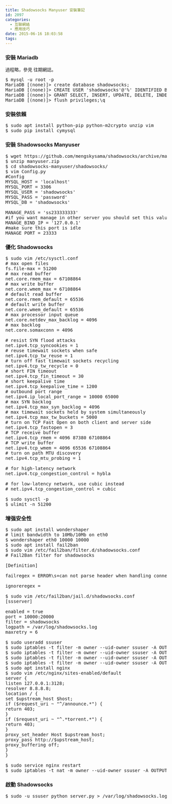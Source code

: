 ```yaml
---
title: Shadowsocks Manyuser 安裝筆記
id: 2097
categories:
  - 互聯網絡
  - 應用技巧
date: 2015-06-16 18:03:58
tags:
---
```


### 安裝 Mariadb

過程略，參見 往期網誌。

<pre class="lang:sh decode:true">$ mysql -u root -p
MariaDB [(none)]&gt; create database shadowsocks;
MariaDB [(none)]&gt; CREATE USER 'shadowsocks'@'%' IDENTIFIED BY 'password';
MariaDB [(none)]&gt; GRANT SELECT, INSERT, UPDATE, DELETE, INDEX ON shadowsocks.* TO 'shadowsocks'@'%';
MariaDB [(none)]&gt; flush privileges;\q</pre>

<!--more-->

### 安裝依賴

<pre class="lang:sh decode:true">$ sudo apt install python-pip python-m2crypto unzip vim
$ sudo pip install cymysql
</pre>

### 安裝 Shadowsocks Manyuser

<pre class="lang:sh decode:true ">$ wget https://github.com/mengskysama/shadowsocks/archive/manyuser.zip
$ unzip manyuser.zip
$ cd shadowsocks-manyuser/shadowsocks/
$ vim Config.py
#Config
MYSQL_HOST = 'localhost'
MYSQL_PORT = 3306
MYSQL_USER = 'shadowsocks'
MYSQL_PASS = 'password'
MYSQL_DB = 'shadowsocks'

MANAGE_PASS = 'ss233333333'
#if you want manage in other server you should set this value to global ip
MANAGE_BIND_IP = '127.0.0.1'
#make sure this port is idle
MANAGE_PORT = 23333
</pre>

### 優化 Shadowsocks

<pre class="lang:sh decode:true">$ sudo vim /etc/sysctl.conf
# max open files
fs.file-max = 51200
# max read buffer
net.core.rmem_max = 67108864
# max write buffer
net.core.wmem_max = 67108864
# default read buffer
net.core.rmem_default = 65536
# default write buffer
net.core.wmem_default = 65536
# max processor input queue
net.core.netdev_max_backlog = 4096
# max backlog
net.core.somaxconn = 4096

# resist SYN flood attacks
net.ipv4.tcp_syncookies = 1
# reuse timewait sockets when safe
net.ipv4.tcp_tw_reuse = 1
# turn off fast timewait sockets recycling
net.ipv4.tcp_tw_recycle = 0
# short FIN timeout
net.ipv4.tcp_fin_timeout = 30
# short keepalive time
net.ipv4.tcp_keepalive_time = 1200
# outbound port range
net.ipv4.ip_local_port_range = 10000 65000
# max SYN backlog
net.ipv4.tcp_max_syn_backlog = 4096
# max timewait sockets held by system simultaneously
net.ipv4.tcp_max_tw_buckets = 5000
# turn on TCP Fast Open on both client and server side
net.ipv4.tcp_fastopen = 3
# TCP receive buffer
net.ipv4.tcp_rmem = 4096 87380 67108864
# TCP write buffer
net.ipv4.tcp_wmem = 4096 65536 67108864
# turn on path MTU discovery
net.ipv4.tcp_mtu_probing = 1

# for high-latency network
net.ipv4.tcp_congestion_control = hybla

# for low-latency network, use cubic instead
# net.ipv4.tcp_congestion_control = cubic

$ sudo sysctl -p
$ ulimit -n 51200
</pre>

### 增强安全性

<pre class="lang:sh decode:true">$ sudo apt install wondershaper
# limit bandwidth to 10Mb/10Mb on eth0
$ wondershaper eth0 10000 10000
$ sudo apt install fail2ban
$ sudo vim /etc/fail2ban/filter.d/shadowsocks.conf
# Fail2Ban filter for shadowsocks

[Definition]

failregex = ERROR\s+can not parse header when handling connection from :\d+

ignoreregex =

$ sudo vim /etc/fail2ban/jail.d/shadowsocks.conf
[ssserver]

enabled = true
port = 10000:20000
filter = shadowsocks
logpath = /var/log/shadowsocks.log
maxretry = 6

$ sudo useradd ssuser
$ sudo iptables -t filter -m owner --uid-owner ssuser -A OUTPUT -p tcp --dport 80 -j ACCEPT
$ sudo iptables -t filter -m owner --uid-owner ssuser -A OUTPUT -p tcp --dport 443 -j ACCEPT
$ sudo iptables -t filter -m owner --uid-owner ssuser -A OUTPUT -s 127.0.0.1 -d 127.0.0.1 -j ACCEPT
$ sudo iptables -t filter -m owner --uid-owner ssuser -A OUTPUT -p tcp -j REJECT --reject-with tcp-reset
$ sudo apt install nginx
$ sudo vim /etc/nginx/sites-enabled/default
server {
listen 127.0.0.1:3128;
resolver 8.8.8.8;
location / {
set $upstream_host $host;
if ($request_uri ~ "^/announce.*") {
return 403;
}
if ($request_uri ~ "^.*torrent.*") {
return 403;
}
proxy_set_header Host $upstream_host;
proxy_pass http://$upstream_host;
proxy_buffering off;
}
}

$ sudo service nginx restart
$ sudo iptables -t nat -m owner --uid-owner ssuser -A OUTPUT -p tcp --dport 80 -j REDIRECT --to-port 3128
</pre>

### 啟動 Shadowsocks

<pre class="lang:sh decode:true">$ sudo -u ssuser python server.py &gt; /var/log/shadowsocks.log 2&gt;&amp;1 &amp;
</pre>